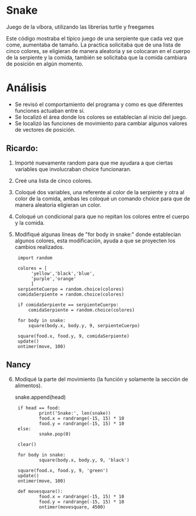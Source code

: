 # Snake
Juego de la víbora, utilizando las librerías turtle y freegames

Este código mostraba el típico juego de una serpiente que cada vez que come, aumentaba de tamaño. La practica solicitaba que de una lista de cinco colores, se eligieran de manera aleatoria y se colocaran en el cuerpo de la serpiente y la comida, también se solicitaba que la comida cambiara de posición en algún momento.

# Análisis

* Se revisó el comportamiento del programa y como es que diferentes funciones actuaban entre sí.
* Se localizó el área donde los colores se establecían al inicio del juego.
* Se localizó las funciones de movimiento para cambiar algunos valores de vectores de posición.

## Ricardo:

1. Importé nuevamente random para que me ayudara a que ciertas variables que involucraban choice funcionaran.
2. Creé una lista de cinco colores.
3. Coloqué dos variables, una referente al color de la serpiente y otra al color de la comida, ambas les coloqué un comando choice para que de manera aleatoria eligieran un color.
4. Coloqué un condicional para que no repitan los colores entre el cuerpo y la comida.
5. Modifiqué algunas líneas de "for body in snake:" donde establecían algunos colores, esta modificación, ayuda a que se proyecten los cambios realizados.

        import random

        colores = [
             'yellow','black','blue',
             'purple','orange'
             ]
        serpienteCuerpo = random.choice(colores)
        comidaSerpiente = random.choice(colores)
        
        if comidaSerpiente == serpienteCuerpo:
            comidaSerpiente = random.choice(colores)

        for body in snake:
            square(body.x, body.y, 9, serpienteCuerpo)

        square(food.x, food.y, 9, comidaSerpiente)
        update()
        ontimer(move, 100)
        
## Nancy

6. Modiqué la parte del movimiento (la función y solamente la sección de alimentos).

   snake.append(head)

        if head == food:
                print('Snake:', len(snake))
                food.x = randrange(-15, 15) * 10
                food.y = randrange(-15, 15) * 10
        else:
                snake.pop(0)

        clear()

        for body in snake:
                square(body.x, body.y, 9, 'black')

        square(food.x, food.y, 9, 'green')
        update()
        ontimer(move, 100)

        def movesquare():
                food.x = randrange(-15, 15) * 10
                food.y = randrange(-15, 15) * 10
                ontimer(movesquare, 4500)

